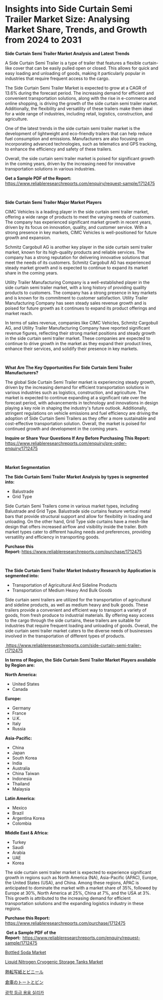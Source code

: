 <p><h1>Insights into Side Curtain Semi Trailer Market Size: Analysing Market Share, Trends, and Growth from 2024 to 2031</h1></p><p><strong>Side Curtain Semi Trailer Market Analysis and Latest Trends</strong></p>
<p><p>A Side Curtain Semi Trailer is a type of trailer that features a flexible curtain-like cover that can be easily pulled open or closed. This allows for quick and easy loading and unloading of goods, making it particularly popular in industries that require frequent access to the cargo.</p><p>The Side Curtain Semi Trailer Market is expected to grow at a CAGR of 13.6% during the forecast period. The increasing demand for efficient and convenient transportation solutions, along with the rise in e-commerce and online shopping, is driving the growth of the side curtain semi trailer market. Additionally, the flexibility and versatility of these trailers make them ideal for a wide range of industries, including retail, logistics, construction, and agriculture.</p><p>One of the latest trends in the side curtain semi trailer market is the development of lightweight and eco-friendly trailers that can help reduce fuel consumption and emissions. Manufacturers are also focusing on incorporating advanced technologies, such as telematics and GPS tracking, to enhance the efficiency and safety of these trailers.</p><p>Overall, the side curtain semi trailer market is poised for significant growth in the coming years, driven by the increasing need for innovative transportation solutions in various industries.</p></p>
<p><strong>Get a Sample PDF of the Report:&nbsp;</strong> <a href="https://www.reliableresearchreports.com/enquiry/request-sample/1712475">https://www.reliableresearchreports.com/enquiry/request-sample/1712475</a></p>
<p>&nbsp;</p>
<p><strong>Side Curtain Semi Trailer Major Market Players</strong></p>
<p><p>CIMC Vehicles is a leading player in the side curtain semi trailer market, offering a wide range of products to meet the varying needs of customers. The company has experienced significant market growth in recent years, driven by its focus on innovation, quality, and customer service. With a strong presence in key markets, CIMC Vehicles is well-positioned for future growth and expansion.</p><p>Schmitz Cargobull AG is another key player in the side curtain semi trailer market, known for its high-quality products and reliable services. The company has a strong reputation for delivering innovative solutions that meet the needs of its customers. Schmitz Cargobull AG has experienced steady market growth and is expected to continue to expand its market share in the coming years.</p><p>Utility Trailer Manufacturing Company is a well-established player in the side curtain semi trailer market, with a long history of providing quality products to customers. The company has a strong presence in key markets and is known for its commitment to customer satisfaction. Utility Trailer Manufacturing Company has seen steady sales revenue growth and is poised for future growth as it continues to expand its product offerings and market reach.</p><p>In terms of sales revenue, companies like CIMC Vehicles, Schmitz Cargobull AG, and Utility Trailer Manufacturing Company have reported significant revenue figures, reflecting their strong market positions and steady growth in the side curtain semi trailer market. These companies are expected to continue to drive growth in the market as they expand their product lines, enhance their services, and solidify their presence in key markets.</p></p>
<p>&nbsp;</p>
<p><strong>What Are The Key Opportunities For Side Curtain Semi Trailer Manufacturers?</strong></p>
<p><p>The global Side Curtain Semi Trailer market is experiencing steady growth, driven by the increasing demand for efficient transportation solutions in various industries such as logistics, construction, and agriculture. The market is expected to continue expanding at a significant rate over the forecast period, with advancements in technology and innovations in design playing a key role in shaping the industry's future outlook. Additionally, stringent regulations on vehicle emissions and fuel efficiency are driving the adoption of Side Curtain Semi Trailers as they offer a more sustainable and cost-effective transportation solution. Overall, the market is poised for continued growth and development in the coming years.</p></p>
<p><strong>Inquire or Share Your Questions If Any Before Purchasing This Report:</strong> <a href="https://www.reliableresearchreports.com/enquiry/pre-order-enquiry/1712475">https://www.reliableresearchreports.com/enquiry/pre-order-enquiry/1712475</a></p>
<p>&nbsp;</p>
<p><strong>Market Segmentation</strong></p>
<p><strong>The Side Curtain Semi Trailer Market Analysis by types is segmented into:</strong></p>
<p><ul><li>Balustrade</li><li>Grid Type</li></ul></p>
<p><p>Side Curtain Semi Trailers come in various market types, including Balustrade and Grid Type. Balustrade side curtains feature vertical metal bars that provide structural support and allow for flexibility in loading and unloading. On the other hand, Grid Type side curtains have a mesh-like design that offers increased airflow and visibility inside the trailer. Both market types cater to different hauling needs and preferences, providing versatility and efficiency in transporting goods.</p></p>
<p><strong>Purchase this Report:&nbsp;</strong><a href="https://www.reliableresearchreports.com/purchase/1712475">https://www.reliableresearchreports.com/purchase/1712475</a></p>
<p>&nbsp;</p>
<p><strong>The Side Curtain Semi Trailer Market Industry Research by Application is segmented into:</strong></p>
<p><ul><li>Transportation of Agricultural And Sideline Products</li><li>Transportation of Medium Heavy And Bulk Goods</li></ul></p>
<p><p>Side curtain semi trailers are utilized for the transportation of agricultural and sideline products, as well as medium heavy and bulk goods. These trailers provide a convenient and efficient way to transport a variety of goods, from fresh produce to industrial materials. By offering easy access to the cargo through the side curtains, these trailers are suitable for industries that require frequent loading and unloading of goods. Overall, the side curtain semi trailer market caters to the diverse needs of businesses involved in the transportation of different types of products.</p></p>
<p><a href="https://www.reliableresearchreports.com/side-curtain-semi-trailer-r1712475">&nbsp;https://www.reliableresearchreports.com/side-curtain-semi-trailer-r1712475</a></p>
<p><strong>In terms of Region, the Side Curtain Semi Trailer Market Players available by Region are:</strong></p>
<p>
    <p> <strong> North America: </strong>
        <ul>
            <li>United States</li>
            <li>Canada</li>
        </ul>
        </p> 
    <p> <strong> Europe: </strong>
        <ul>
            <li>Germany</li>
            <li>France</li>
            <li>U.K.</li>
            <li>Italy</li>
            <li>Russia</li>
        </ul>
        </p> 
    <p> <strong> Asia-Pacific: </strong>
        <ul>
            <li>China</li>
            <li>Japan</li>
            <li>South Korea</li>
            <li>India</li>
            <li>Australia</li>
            <li>China Taiwan</li>
            <li>Indonesia</li>
            <li>Thailand</li>
            <li>Malaysia</li>
        </ul>
        </p> 
    <p> <strong> Latin America: </strong>
        <ul>
            <li>Mexico</li>
            <li>Brazil</li>
            <li>Argentina Korea</li>
            <li>Colombia</li>
        </ul>
        </p> 
    <p> <strong> Middle East & Africa: </strong>
        <ul>
            <li>Turkey</li>
            <li>Saudi</li>
            <li>Arabia</li>
            <li>UAE</li>
            <li>Korea</li>
        </ul>
    </p>
    </p>
<p><p>The side curtain semi trailer market is expected to experience significant growth in regions such as North America (NA), Asia-Pacific (APAC), Europe, the United States (USA), and China. Among these regions, APAC is anticipated to dominate the market with a market share of 35%, followed by Europe at 30%, North America at 25%, China at 7%, and the USA at 3%. This growth is attributed to the increasing demand for efficient transportation solutions and the expanding logistics industry in these regions.</p></p>
<p><strong>Purchase this Report: </strong><a href="https://www.reliableresearchreports.com/purchase/1712475">https://www.reliableresearchreports.com/purchase/1712475</a></p>
<p>&nbsp;<strong>Get a Sample PDF of the Report:&nbsp;&nbsp;</strong><a href="https://www.reliableresearchreports.com/enquiry/request-sample/1712475">https://www.reliableresearchreports.com/enquiry/request-sample/1712475</a></p>
<p><strong></strong></p>
<p><p><a href="https://issuu.com/reportprime-2/docs/bottled-soda-market-size-2030.pptx">Bottled Soda Market</a></p><p><a href="https://github.com/irfadac/Market-Research-Report-List-3/blob/main/liquid-nitrogen-cryogenic-storage-tanks-market.md">Liquid Nitrogen Cryogenic Storage Tanks Market</a></p><p><a href="https://github.com/reliezer65/Market-Research-Report-List-1/blob/main/2276562127322.md">熱転写紙とビニール</a></p><p><a href="https://github.com/RodHoppe07/Market-Research-Report-List-2/blob/main/9506170127321.md">倉庫のトートとビン</a></p><p><a href="https://github.com/sougarounis/Market-Research-Report-List-4/blob/main/3330916110532.md">광학 등급 용융 실리카</a></p></p>